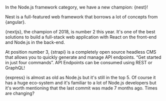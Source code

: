 In the Node.js framework category, we have a new champion: {nest}!

Nest is a full-featured web framework that borrows a lot of concepts from {angular}.

{nextjs}, the champion of 2018, is number 2 this year. It's one of the best solutions to build a full-stack web application with React on the front-end and Node.js in the back-end.

At position number 3, {strapi} is a completely open source headless CMS that allows you to quickly generate and manage API endpoints.
“Get started in just four commands”.
API Endpoints can be consumed using REST or GraphQL!

{express} is almost as old as Node.js but it's still in the top 5. Of course it has a huge eco-system and it's familiar to a lot of Node.js developers but it's worth mentioning that the last commit was made 7 months ago. Times are changing?
